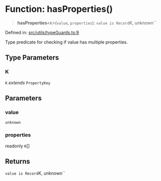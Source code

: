 # Function: hasProperties()

> **hasProperties**\<`K`\>(`value`, `properties`): `value is Record`K, unknown``

Defined in: [src/utils/typeGuards.ts:9](https://github.com/Nick2bad4u/Uptime-Watcher/blob/3cce0c3b352c8390536ca3c7399ece50a05faf18/src/utils/typeGuards.ts#L9)

Type predicate for checking if value has multiple properties.

## Type Parameters

### K

`K` *extends* `PropertyKey`

## Parameters

### value

`unknown`

### properties

readonly `K`[]

## Returns

`value is Record`K, unknown``
